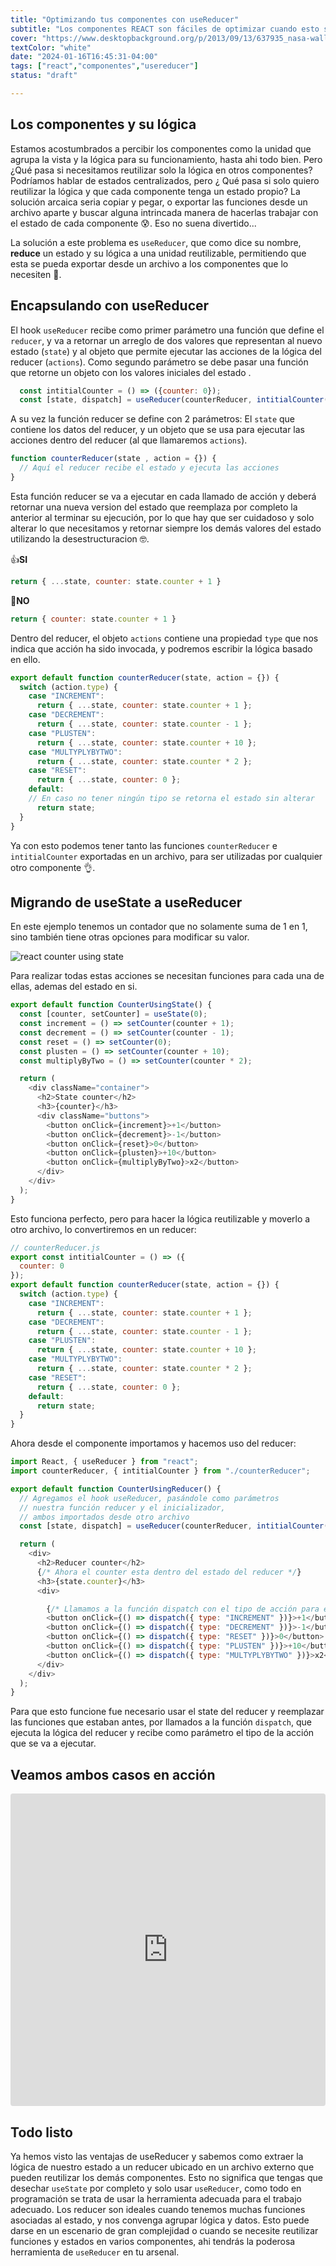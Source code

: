 ```yaml
---
title: "Optimizando tus componentes con useReducer"
subtitle: "Los componentes REACT son fáciles de optimizar cuando esto se hace necesario. Para ello contamos con el hook useReducer, que permite encapsular no solo el estado de un componente, sino también la lógica que lo acompaña. A continuación verem..."
cover: "https://www.desktopbackground.org/p/2013/09/13/637935_nasa-wallpapers_1600x1200_h.jpg"
textColor: "white"
date: "2024-01-16T16:45:31-04:00"
tags: ["react","componentes","usereducer"]
status: "draft"

---
```


## Los componentes y su lógica

Estamos acostumbrados a percibir los componentes como la unidad que agrupa la vista y la lógica para su funcionamiento, hasta ahi todo bien. Pero ¿Qué pasa si necesitamos reutilizar solo la lógica en otros componentes? Podríamos hablar de estados centralizados, pero ¿ Qué pasa si solo quiero reutilizar la lógica y que cada componente tenga un estado propio? La solución arcaica seria copiar y pegar, o exportar las funciones desde un archivo aparte y buscar alguna intrincada manera de hacerlas trabajar con el estado de cada componente 😰. Eso no suena divertido...

La solución a este problema es `useReducer`, que como dice su nombre, **reduce** un estado y su lógica a una unidad reutilizable, permitiendo que esta se pueda exportar desde un archivo a los componentes que lo necesiten 💪.

## Encapsulando con useReducer

El hook `useReducer` recibe como primer parámetro una función que define el `reducer`, y va a retornar un arreglo de dos valores que representan al nuevo estado (`state`) y al objeto que permite ejecutar las acciones de la lógica del reducer (`actions`). Como segundo parámetro se debe pasar una función que retorne un objeto con los valores iniciales del estado .

```javascript
  const intitialCounter = () => ({counter: 0});
  const [state, dispatch] = useReducer(counterReducer, intitialCounter());
```

A su vez la función reducer se define con 2 parámetros: El `state` que contiene los datos del reducer, y un objeto que se usa para ejecutar las acciones dentro del reducer (al que llamaremos `actions`).

```javascript
function counterReducer(state , action = {}) {
  // Aquí el reducer recibe el estado y ejecuta las acciones
}
```

Esta función reducer se va a ejecutar en cada llamado de acción y deberá retornar una nueva version del estado que reemplaza por completo la anterior al terminar su ejecución, por lo que hay que ser cuidadoso y solo alterar lo que necesitamos y retornar siempre los demás valores del estado utilizando la desestructuracion 🤓.

👍**SI**

```javascript
return { ...state, counter: state.counter + 1 }
```

🚫**NO**

```javascript
return { counter: state.counter + 1 }
```

Dentro del reducer, el objeto `actions` contiene una propiedad `type` que nos indica que acción ha sido invocada, y podremos escribir la lógica basado en ello.

```javascript
export default function counterReducer(state, action = {}) {
  switch (action.type) {
    case "INCREMENT":
      return { ...state, counter: state.counter + 1 };
    case "DECREMENT":
      return { ...state, counter: state.counter - 1 };
    case "PLUSTEN":
      return { ...state, counter: state.counter + 10 };
    case "MULTYPLYBYTWO":
      return { ...state, counter: state.counter * 2 };
    case "RESET":
      return { ...state, counter: 0 };
    default: 
    // En caso no tener ningún tipo se retorna el estado sin alterar
      return state;
  }
}
```

Ya con esto podemos tener tanto las funciones `counterReducer` e `intitialCounter` exportadas en un archivo, para ser utilizadas por cualquier otro componente 👌.

## Migrando de useState a useReducer

En este ejemplo tenemos un contador que no solamente suma de 1 en 1, sino también tiene otras opciones para modificar su valor.

![react counter using state](https://breathecode.herokuapp.com/v1/media/file/state-counter-png?width=200)

Para realizar todas estas acciones se necesitan funciones para cada una de ellas, ademas del estado en si.

```javascript
export default function CounterUsingState() {
  const [counter, setCounter] = useState(0);
  const increment = () => setCounter(counter + 1);
  const decrement = () => setCounter(counter - 1);
  const reset = () => setCounter(0);
  const plusten = () => setCounter(counter + 10);
  const multiplyByTwo = () => setCounter(counter * 2);

  return (
    <div className="container">
      <h2>State counter</h2>
      <h3>{counter}</h3>
      <div className="buttons">
        <button onClick={increment}>+1</button>
        <button onClick={decrement}>-1</button>
        <button onClick={reset}>0</button>
        <button onClick={plusten}>+10</button>
        <button onClick={multiplyByTwo}>x2</button>
      </div>
    </div>
  );
}
```

Esto funciona perfecto, pero para hacer la lógica reutilizable y moverlo a otro archivo, lo convertiremos en un reducer:

```javascript
// counterReducer.js
export const intitialCounter = () => ({
  counter: 0
});
export default function counterReducer(state, action = {}) {
  switch (action.type) {
    case "INCREMENT":
      return { ...state, counter: state.counter + 1 };
    case "DECREMENT":
      return { ...state, counter: state.counter - 1 };
    case "PLUSTEN":
      return { ...state, counter: state.counter + 10 };
    case "MULTYPLYBYTWO":
      return { ...state, counter: state.counter * 2 };
    case "RESET":
      return { ...state, counter: 0 };
    default:
      return state;
  }
}

```

Ahora desde el componente importamos y hacemos uso del reducer:

```javascript
import React, { useReducer } from "react";
import counterReducer, { intitialCounter } from "./counterReducer";

export default function CounterUsingReducer() {
  // Agregamos el hook useReducer, pasándole como parámetros
  // nuestra función reducer y el inicializador,
  // ambos importados desde otro archivo
  const [state, dispatch] = useReducer(counterReducer, intitialCounter());

  return (
    <div>
      <h2>Reducer counter</h2>
      {/* Ahora el counter esta dentro del estado del reducer */}
      <h3>{state.counter}</h3>
      <div>

        {/* Llamamos a la función dispatch con el tipo de acción para ejecutar la lógica del reducer */}
        <button onClick={() => dispatch({ type: "INCREMENT" })}>+1</button>
        <button onClick={() => dispatch({ type: "DECREMENT" })}>-1</button>
        <button onClick={() => dispatch({ type: "RESET" })}>0</button>
        <button onClick={() => dispatch({ type: "PLUSTEN" })}>+10</button>
        <button onClick={() => dispatch({ type: "MULTYPLYBYTWO" })}>x2</button>
      </div>
    </div>
  );
}
```

Para que esto funcione fue necesario usar el state del reducer y reemplazar las funciones que estaban antes, por llamados a la función `dispatch`, que ejecuta la lógica del reducer y recibe como parámetro el tipo de la acción que se va a ejecutar.

## Veamos ambos casos en acción

<iframe src="https://codesandbox.io/embed/t34ldl?view=Editor+%2B+Preview&module=%2Fsrc%2Freducercounter.js&hidenavigation=1"
     style="width:100%; height: 500px; border:0; border-radius: 4px; overflow:hidden;"
     title="useReducer Demo"
     sandbox="allow-forms allow-modals allow-popups allow-presentation allow-same-origin allow-scripts"
   ></iframe>

## Todo listo

Ya hemos visto las ventajas de useReducer y sabemos como extraer la lógica de nuestro estado a un reducer ubicado en un archivo externo que pueden reutilizar los demás componentes. Esto no significa que tengas que desechar `useState` por completo y solo usar `useReducer`, como todo en programación se trata de usar la herramienta adecuada para el trabajo adecuado. Los reducer son ideales cuando tenemos muchas funciones asociadas al estado, y nos convenga agrupar lógica y datos. Esto puede darse en un escenario de gran complejidad o cuando se necesite reutilizar funciones y estados en varios componentes, ahi tendrás la poderosa herramienta de `useReducer` en tu arsenal.
